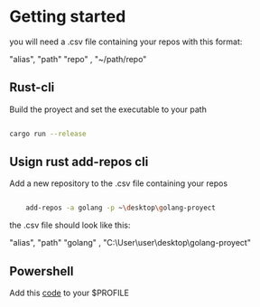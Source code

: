 # Getting started

you will need a .csv file containing your repos with this format:

"alias", "path"
"repo" , "~/path/repo"


## Rust-cli

Build the proyect and set the executable to your path

```bash

cargo run --release


```

## Usign rust add-repos cli

Add a new repository to the .csv file containing your repos 

```bash

    add-repos -a golang -p ~\desktop\golang-proyect

```

the .csv file should look like this: 

"alias", "path"
"golang" , "C:\User\user\desktop\golang-proyect"

## Powershell 

Add this [code](./powershell/repos.ps1) to your $PROFILE


